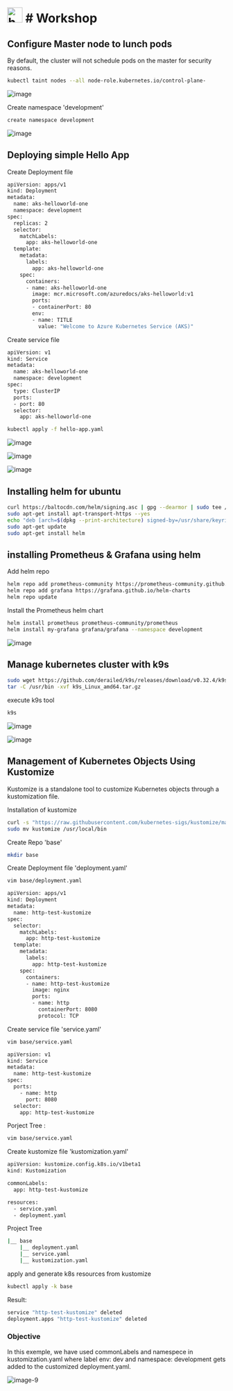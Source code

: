  #   <img src="https://github.com/user-attachments/assets/d567506b-5944-4e20-9517-0cd22e0e2769" width="35" title="hover text"> # Workshop
 
## Configure Master node to lunch pods
By default, the cluster will not schedule pods on the master for security reasons. 
```bash
kubectl taint nodes --all node-role.kubernetes.io/control-plane-
```
![image](https://github.com/user-attachments/assets/828a373c-44b3-4dd1-b78f-6f3c0cc3e3d1)

Create namespace 'development'
```bash
create namespace development
```
![image](https://github.com/user-attachments/assets/b9a1f893-f2e4-4a6a-9c9a-851eeec26621)

## Deploying simple Hello App
Create Deployment file 
```bash
apiVersion: apps/v1
kind: Deployment
metadata:
  name: aks-helloworld-one
  namespace: development
spec:
  replicas: 2
  selector:
    matchLabels:
      app: aks-helloworld-one
  template:
    metadata:
      labels:
        app: aks-helloworld-one
    spec:
      containers:
      - name: aks-helloworld-one
        image: mcr.microsoft.com/azuredocs/aks-helloworld:v1
        ports:
        - containerPort: 80
        env:
        - name: TITLE
          value: "Welcome to Azure Kubernetes Service (AKS)"
```
Create service file 
```bash
apiVersion: v1
kind: Service
metadata:
  name: aks-helloworld-one
  namespace: development
spec:
  type: ClusterIP
  ports:
  - port: 80
  selector:
    app: aks-helloworld-one
```
```bash
kubectl apply -f hello-app.yaml
```
![image](https://github.com/user-attachments/assets/921da68f-d57f-48fc-940d-f138a0f6c0bd)

![image](https://github.com/user-attachments/assets/ca56ef27-fb87-463c-b9f4-e4249afe1341)

![image](https://github.com/user-attachments/assets/811a54c2-d711-4905-8096-d2de7b841d75)

## Installing helm for ubuntu
```bash
curl https://baltocdn.com/helm/signing.asc | gpg --dearmor | sudo tee /usr/share/keyrings/helm.gpg > /dev/null
sudo apt-get install apt-transport-https --yes
echo "deb [arch=$(dpkg --print-architecture) signed-by=/usr/share/keyrings/helm.gpg] https://baltocdn.com/helm/stable/debian/ all main" | sudo tee /etc/apt/sources.list.d/helm-stable-debian.list
sudo apt-get update
sudo apt-get install helm
```
## installing Prometheus & Grafana using helm 
Add helm repo
```bash
helm repo add prometheus-community https://prometheus-community.github.io/helm-charts
helm repo add grafana https://grafana.github.io/helm-charts
helm repo update
```
Install the Prometheus helm chart
```bash
helm install prometheus prometheus-community/prometheus 
helm install my-grafana grafana/grafana --namespace development
```
![image](https://github.com/user-attachments/assets/b41005be-41d0-4ca8-b380-065c9f526afc)

## Manage kubernetes cluster with k9s
```bash
sudo wget https://github.com/derailed/k9s/releases/download/v0.32.4/k9s_Linux_amd64.tar.gz
tar -C /usr/bin -xvf k9s_Linux_amd64.tar.gz
```
execute k9s tool 
```bash
k9s
```
![image](https://github.com/user-attachments/assets/213424c5-79a2-42cd-8558-326f5b9958c0)

![image](https://github.com/user-attachments/assets/a9be3eca-4237-47cf-8ab9-8337279d484e)


## Management of Kubernetes Objects Using Kustomize
Kustomize is a standalone tool to customize Kubernetes objects through a kustomization file.

Installation of kustomize 
```bash
curl -s "https://raw.githubusercontent.com/kubernetes-sigs/kustomize/master/hack/install_kustomize.sh"  | bash
sudo mv kustomize /usr/local/bin
```
Create Repo 'base'
```bash
mkdir base
```
Create Deployment file 'deployment.yaml'
```bash
vim base/deployment.yaml
```
```bash
apiVersion: apps/v1
kind: Deployment
metadata:
  name: http-test-kustomize
spec:
  selector:
    matchLabels:
      app: http-test-kustomize
  template:
    metadata:
      labels:
        app: http-test-kustomize
    spec:
      containers:
      - name: http-test-kustomize
        image: nginx
        ports:
        - name: http
          containerPort: 8080
          protocol: TCP
```
Create service file 'service.yaml'
```bash
vim base/service.yaml
```
```bash
apiVersion: v1
kind: Service
metadata:
  name: http-test-kustomize
spec:
  ports:
    - name: http
      port: 8080
  selector:
    app: http-test-kustomize
```
Porject Tree :
```bash
vim base/service.yaml
```
Create kustomize file 'kustomization.yaml'
```bash
apiVersion: kustomize.config.k8s.io/v1beta1
kind: Kustomization

commonLabels:
  app: http-test-kustomize

resources:
  - service.yaml
  - deployment.yaml
```
Project Tree
```bash
|__ base
    |__ deployment.yaml
    |__ service.yaml
    |__ kustomization.yaml
```
apply and generate k8s resources from kustomize
```bash
kubectl apply -k base
```
Result:
```bash
service "http-test-kustomize" deleted
deployment.apps "http-test-kustomize" deleted
```
### Objective
In this exemple, we have used commonLabels and namespece in kustomization.yaml where label env: dev and namespace: development gets added to the customized deployment.yaml.

![image-9](https://github.com/user-attachments/assets/282f12bf-df63-4a8a-989a-a123e16b5ed1)




